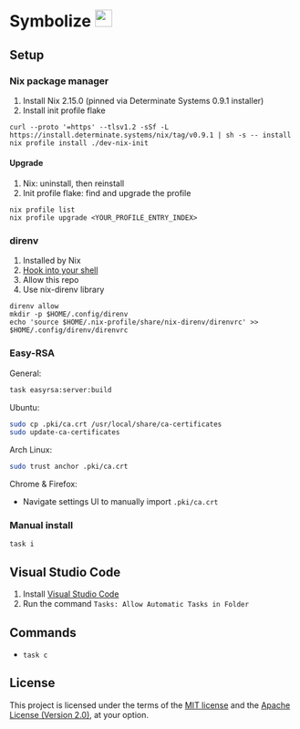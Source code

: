 # Symbolize <img width="30" height="30" src="art/favicon.svg?raw=true"/>

## Setup

### Nix package manager

1. Install Nix 2.15.0 (pinned via Determinate Systems 0.9.1 installer)
1. Install init profile flake

```
curl --proto '=https' --tlsv1.2 -sSf -L https://install.determinate.systems/nix/tag/v0.9.1 | sh -s -- install
nix profile install ./dev-nix-init
```

#### Upgrade

1. Nix: uninstall, then reinstall
1. Init profile flake: find and upgrade the profile

```
nix profile list
nix profile upgrade <YOUR_PROFILE_ENTRY_INDEX>
```

### direnv

1. Installed by Nix
1. [Hook into your shell](https://direnv.net/docs/hook.html)
1. Allow this repo
1. Use nix-direnv library

```
direnv allow
mkdir -p $HOME/.config/direnv
echo 'source $HOME/.nix-profile/share/nix-direnv/direnvrc' >> $HOME/.config/direnv/direnvrc
```

### Easy-RSA

General:

```sh
task easyrsa:server:build
```

Ubuntu:

```sh
sudo cp .pki/ca.crt /usr/local/share/ca-certificates
sudo update-ca-certificates
```

Arch Linux:

```sh
sudo trust anchor .pki/ca.crt
```

Chrome & Firefox:

- Navigate settings UI to manually import `.pki/ca.crt`

### Manual install

```
task i
```

## Visual Studio Code

1. Install [Visual Studio Code](https://code.visualstudio.com/docs/setup/setup-overview)
1. Run the command `Tasks: Allow Automatic Tasks in Folder`

## Commands

- `task c`

## License

This project is licensed under the terms of the [MIT license](LICENSE-MIT) and the [Apache License (Version 2.0)](LICENSE-APACHE), at your option.
